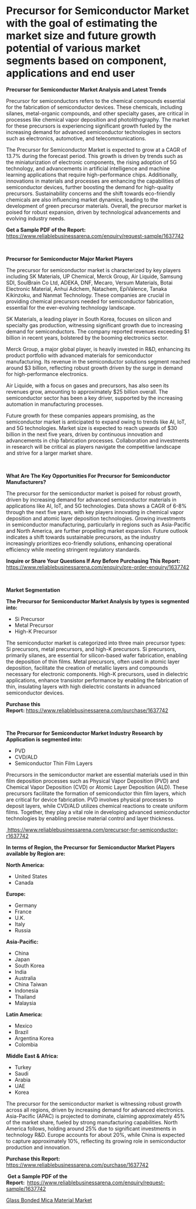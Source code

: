 <p><h1>Precursor for Semiconductor Market with the goal of estimating the market size and future growth potential of various market segments based on component, applications and end user</h1></p><p><strong>Precursor for Semiconductor Market Analysis and Latest Trends</strong></p>
<p><p>Precursor for semiconductors refers to the chemical compounds essential for the fabrication of semiconductor devices. These chemicals, including silanes, metal-organic compounds, and other specialty gases, are critical in processes like chemical vapor deposition and photolithography. The market for these precursors is experiencing significant growth fueled by the increasing demand for advanced semiconductor technologies in sectors such as electronics, automotive, and telecommunications.</p><p>The Precursor for Semiconductor Market is expected to grow at a CAGR of 13.7% during the forecast period. This growth is driven by trends such as the miniaturization of electronic components, the rising adoption of 5G technology, and advancements in artificial intelligence and machine learning applications that require high-performance chips. Additionally, innovations in materials and processes are enhancing the capabilities of semiconductor devices, further boosting the demand for high-quality precursors. Sustainability concerns and the shift towards eco-friendly chemicals are also influencing market dynamics, leading to the development of green precursor materials. Overall, the precursor market is poised for robust expansion, driven by technological advancements and evolving industry needs.</p></p>
<p><strong>Get a Sample PDF of the Report:&nbsp;</strong> <a href="https://www.reliablebusinessarena.com/enquiry/request-sample/1637742?utm_campaign=2185&utm_medium=2&utm_source=Github&utm_content=ia&utm_term=08032025&utm_id=precursor-for-semiconductor">https://www.reliablebusinessarena.com/enquiry/request-sample/1637742</a></p>
<p>&nbsp;</p>
<p><strong>Precursor for Semiconductor Major Market Players</strong></p>
<p><p>The precursor for semiconductor market is characterized by key players including SK Materials, UP Chemical, Merck Group, Air Liquide, Samsung SDI, SoulBrain Co Ltd, ADEKA, DNF, Mecaro, Versum Materials, Botai Electronic Material, Anhui Adchem, Natachem, EpiValence, Tanaka Kikinzoku, and Nanmat Technology. These companies are crucial in providing chemical precursors needed for semiconductor fabrication, essential for the ever-evolving technology landscape.</p><p>SK Materials, a leading player in South Korea, focuses on silicon and specialty gas production, witnessing significant growth due to increasing demand for semiconductors. The company reported revenues exceeding $1 billion in recent years, bolstered by the booming electronics sector.</p><p>Merck Group, a major global player, is heavily invested in R&D, enhancing its product portfolio with advanced materials for semiconductor manufacturing. Its revenue in the semiconductor solutions segment reached around $3 billion, reflecting robust growth driven by the surge in demand for high-performance electronics.</p><p>Air Liquide, with a focus on gases and precursors, has also seen its revenues grow, amounting to approximately $25 billion overall. The semiconductor sector has been a key driver, supported by the increasing automation in manufacturing processes.</p><p>Future growth for these companies appears promising, as the semiconductor market is anticipated to expand owing to trends like AI, IoT, and 5G technologies. Market size is expected to reach upwards of $30 billion in the next five years, driven by continuous innovation and advancements in chip fabrication processes. Collaboration and investments in research will be critical as players navigate the competitive landscape and strive for a larger market share.</p></p>
<p>&nbsp;</p>
<p><strong>What Are The Key Opportunities For Precursor for Semiconductor Manufacturers?</strong></p>
<p><p>The precursor for the semiconductor market is poised for robust growth, driven by increasing demand for advanced semiconductor materials in applications like AI, IoT, and 5G technologies. Data shows a CAGR of 6-8% through the next five years, with key players innovating in chemical vapor deposition and atomic layer deposition technologies. Growing investments in semiconductor manufacturing, particularly in regions such as Asia-Pacific and North America, are further propelling market expansion. Future outlook indicates a shift towards sustainable precursors, as the industry increasingly prioritizes eco-friendly solutions, enhancing operational efficiency while meeting stringent regulatory standards.</p></p>
<p><strong>Inquire or Share Your Questions If Any Before Purchasing This Report:</strong> <a href="https://www.reliablebusinessarena.com/enquiry/pre-order-enquiry/1637742?utm_campaign=2185&utm_medium=2&utm_source=Github&utm_content=ia&utm_term=08032025&utm_id=precursor-for-semiconductor">https://www.reliablebusinessarena.com/enquiry/pre-order-enquiry/1637742</a></p>
<p>&nbsp;</p>
<p><strong>Market Segmentation</strong></p>
<p><strong>The Precursor for Semiconductor Market Analysis by types is segmented into:</strong></p>
<p><ul><li>Si Precursor</li><li>Metal Precursor</li><li>High-K Precursor</li></ul></p>
<p><p>The semiconductor market is categorized into three main precursor types: Si precursors, metal precursors, and high-K precursors. Si precursors, primarily silanes, are essential for silicon-based wafer fabrication, enabling the deposition of thin films. Metal precursors, often used in atomic layer deposition, facilitate the creation of metallic layers and compounds necessary for electronic components. High-K precursors, used in dielectric applications, enhance transistor performance by enabling the fabrication of thin, insulating layers with high dielectric constants in advanced semiconductor devices.</p></p>
<p><strong>Purchase this Report:&nbsp;</strong><a href="https://www.reliablebusinessarena.com/purchase/1637742?utm_campaign=2185&utm_medium=2&utm_source=Github&utm_content=ia&utm_term=08032025&utm_id=precursor-for-semiconductor">https://www.reliablebusinessarena.com/purchase/1637742</a></p>
<p>&nbsp;</p>
<p><strong>The Precursor for Semiconductor Market Industry Research by Application is segmented into:</strong></p>
<p><ul><li>PVD</li><li>CVD/ALD</li><li>Semiconductor Thin Film Layers</li></ul></p>
<p><p>Precursors in the semiconductor market are essential materials used in thin film deposition processes such as Physical Vapor Deposition (PVD) and Chemical Vapor Deposition (CVD) or Atomic Layer Deposition (ALD). These precursors facilitate the formation of semiconductor thin film layers, which are critical for device fabrication. PVD involves physical processes to deposit layers, while CVD/ALD utilizes chemical reactions to create uniform films. Together, they play a vital role in developing advanced semiconductor technologies by enabling precise material control and layer thickness.</p></p>
<p><a href="https://www.reliablebusinessarena.com/precursor-for-semiconductor-r1637742?utm_campaign=2185&utm_medium=2&utm_source=Github&utm_content=ia&utm_term=08032025&utm_id=precursor-for-semiconductor">&nbsp;https://www.reliablebusinessarena.com/precursor-for-semiconductor-r1637742</a></p>
<p><strong>In terms of Region, the Precursor for Semiconductor Market Players available by Region are:</strong></p>
<p>
    <p> <strong> North America: </strong>
        <ul>
            <li>United States</li>
            <li>Canada</li>
        </ul>
        </p> 
    <p> <strong> Europe: </strong>
        <ul>
            <li>Germany</li>
            <li>France</li>
            <li>U.K.</li>
            <li>Italy</li>
            <li>Russia</li>
        </ul>
        </p> 
    <p> <strong> Asia-Pacific: </strong>
        <ul>
            <li>China</li>
            <li>Japan</li>
            <li>South Korea</li>
            <li>India</li>
            <li>Australia</li>
            <li>China Taiwan</li>
            <li>Indonesia</li>
            <li>Thailand</li>
            <li>Malaysia</li>
        </ul>
        </p> 
    <p> <strong> Latin America: </strong>
        <ul>
            <li>Mexico</li>
            <li>Brazil</li>
            <li>Argentina Korea</li>
            <li>Colombia</li>
        </ul>
        </p> 
    <p> <strong> Middle East & Africa: </strong>
        <ul>
            <li>Turkey</li>
            <li>Saudi</li>
            <li>Arabia</li>
            <li>UAE</li>
            <li>Korea</li>
        </ul>
    </p>
    </p>
<p><p>The precursor for the semiconductor market is witnessing robust growth across all regions, driven by increasing demand for advanced electronics. Asia-Pacific (APAC) is projected to dominate, claiming approximately 45% of the market share, fueled by strong manufacturing capabilities. North America follows, holding around 25% due to significant investments in technology R&D. Europe accounts for about 20%, while China is expected to capture approximately 10%, reflecting its growing role in semiconductor production and innovation.</p></p>
<p><strong>Purchase this Report: </strong><a href="https://www.reliablebusinessarena.com/purchase/1637742?utm_campaign=2185&utm_medium=2&utm_source=Github&utm_content=ia&utm_term=08032025&utm_id=precursor-for-semiconductor">https://www.reliablebusinessarena.com/purchase/1637742</a></p>
<p>&nbsp;<strong>Get a Sample PDF of the Report:&nbsp;&nbsp;</strong><a href="https://www.reliablebusinessarena.com/enquiry/request-sample/1637742?utm_campaign=2185&utm_medium=2&utm_source=Github&utm_content=ia&utm_term=08032025&utm_id=precursor-for-semiconductor">https://www.reliablebusinessarena.com/enquiry/request-sample/1637742</a></p>
<p><strong></strong></p>
<p><p><a href="https://github.com/luckyshygirl/Market-Research-Report-List-7/blob/main/glass-bonded-mica-material-market.md?utm_campaign=2185&utm_medium=2&utm_source=Github&utm_content=ia&utm_term=08032025&utm_id=precursor-for-semiconductor">Glass Bonded Mica Material Market</a></p></p>
